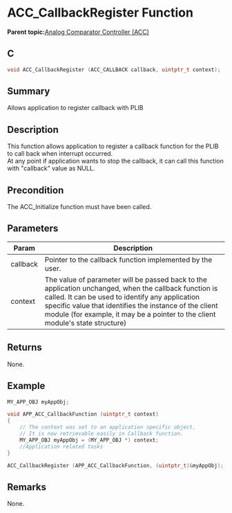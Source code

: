# ACC\_CallbackRegister Function

**Parent topic:**[Analog Comparator Controller \(ACC\)](GUID-113695BA-6EDE-4E03-83C0-A23EE4A11753.md)

## C

```c
void ACC_CallbackRegister (ACC_CALLBACK callback, uintptr_t context);
```

## Summary

Allows application to register callback with PLIB

## Description

This function allows application to register a callback function for the PLIB to call back when interrupt occurred.<br />At any point if application wants to stop the callback, it can call this function with "callback" value as NULL.

## Precondition

The ACC\_Initialize function must have been called.

## Parameters

|Param|Description|
|-----|-----------|
|callback|Pointer to the callback function implemented by the user.|
|context|The value of parameter will be passed back to the application unchanged, when the callback function is called. It can be used to identify any application specific value that identifies the instance of the client module \(for example, it may be a pointer to the client module's state structure\)|

## Returns

None.

## Example

```c
MY_APP_OBJ myAppObj;

void APP_ACC_CallbackFunction (uintptr_t context)
{
    // The context was set to an application specific object.
    // It is now retrievable easily in Callback function.
    MY_APP_OBJ myAppObj = (MY_APP_OBJ *) context;
    //Application related tasks
}

ACC_CallbackRegister (APP_ACC_CallbackFunction, (uintptr_t)&myAppObj);
```

## Remarks

None.

